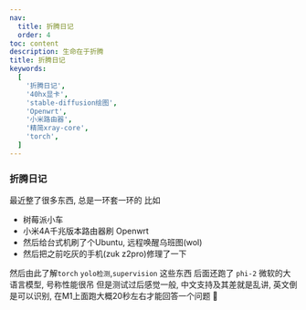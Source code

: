 ```yaml
---
nav:
  title: 折腾日记
  order: 4
toc: content
description: 生命在于折腾
title: 折腾日记
keywords:
  [
    '折腾日记',
    '40hx显卡',
    'stable-diffusion绘图',
    'Openwrt',
    '小米路由器',
    '精简xray-core',
    'torch',
  ]
---
```


### 折腾日记

最近整了很多东西, 总是一环套一环的 
比如 
- 树莓派小车
- 小米4A千兆版本路由器刷 Openwrt
- 然后给台式机刷了个Ubuntu, 远程唤醒乌班图(wol)
- 然后把之前吃灰的手机(zuk z2pro)修理了一下

然后由此了解`torch` `yolo检测`,`supervision` 这些东西 后面还跑了 `phi-2` 微软的大语言模型, 号称性能很吊
但是测试过后感觉一般, 中文支持及其差就是乱讲, 英文倒是可以识别, 在M1上面跑大概20秒左右才能回答一个问题 🤕
